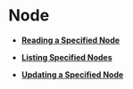 # Node<a name="cce_02_0177"></a>

-   **[Reading a Specified Node](reading-a-specified-node-v1.md)**  

-   **[Listing Specified Nodes](listing-specified-nodes.md)**  

-   **[Updating a Specified Node](updating-a-specified-node-v1.md)**  


